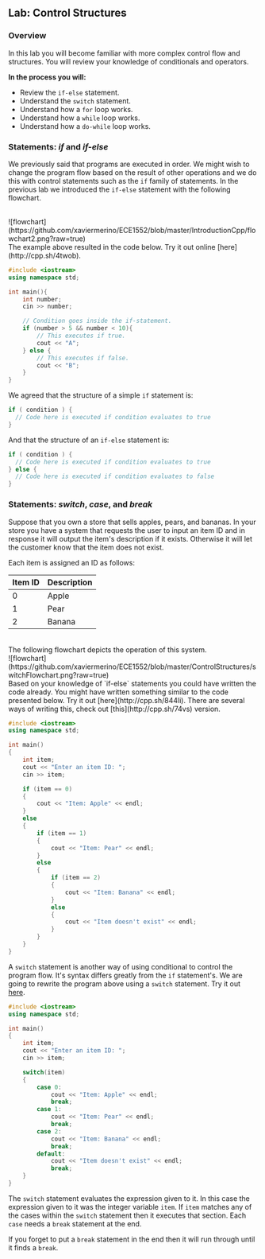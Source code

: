 ## Lab: Control Structures

### Overview
In this lab you will become familiar with more complex control flow and structures. You will review your knowledge of conditionals and operators.

**In the process you will:**
  * Review the `if-else` statement.
  * Understand the `switch` statement.
  * Understand how a `for` loop works.
  * Understand how a `while` loop works.
  * Understand how a `do-while` loop works.

### Statements: *if* and *if-else*
We previously said that programs are executed in order. We might wish to change the program flow based on the result of other operations and we do this with control statements such as the `if` family of statements. In the previous lab we introduced the `if-else` statement with the following flowchart.

<br>
![flowchart](https://github.com/xaviermerino/ECE1552/blob/master/IntroductionCpp/flowchart2.png?raw=true)

<br>
The example above resulted in the code below. Try it out online [here](http://cpp.sh/4twob).

```c++
#include <iostream>
using namespace std;

int main(){
    int number;
    cin >> number;

    // Condition goes inside the if-statement.
    if (number > 5 && number < 10){
        // This executes if true.
        cout << "A";
    } else {
        // This executes if false.
        cout << "B";    
    }
}
```

We agreed that the structure of a simple `if` statement is:

```c++
if ( condition ) {
  // Code here is executed if condition evaluates to true
}
```

And that the structure of an `if-else` statement is:

```c++
if ( condition ) {
  // Code here is executed if condition evaluates to true
} else {
  // Code here is executed if condition evaluates to false
}
```

### Statements: *switch*, *case*, and *break*
Suppose that you own a store that sells apples, pears, and bananas. In your store you have a system that requests the user to input an item ID and in response it will output the item's description if it exists. Otherwise it will let the customer know that the item does not exist.

Each item is assigned an ID as follows:

| Item ID 	| Description 	|
|---------	|-------------	|
| 0       	| Apple       	|
| 1       	| Pear        	|
| 2       	| Banana      	|

<br>
The following flowchart depicts the operation of this system.

<br>
![flowchart](https://github.com/xaviermerino/ECE1552/blob/master/ControlStructures/switchFlowchart.png?raw=true)

<br>
Based on your knowledge of `if-else` statements you could have written the code already. You might have written something similar to the code presented below. Try it out [here](http://cpp.sh/844li). There are several ways of writing this, check out [this](http://cpp.sh/74vs) version.

```c++
#include <iostream>
using namespace std;

int main()
{
    int item;
    cout << "Enter an item ID: ";
    cin >> item;

    if (item == 0)
    {
        cout << "Item: Apple" << endl;   
    }
    else
    {
        if (item == 1)
        {
            cout << "Item: Pear" << endl;
        }
        else
        {
            if (item == 2)
            {
                cout << "Item: Banana" << endl;
            }
            else
            {
                cout << "Item doesn't exist" << endl;    
            }
        }
    }   
}

```

A `switch` statement is another way of using conditional to control the program flow. It's syntax differs greatly from the `if` statement's. We are going to rewrite the program above using a `switch` statement. Try it out [here](http://cpp.sh/5stgk).

```c++
#include <iostream>
using namespace std;

int main()
{
    int item;
    cout << "Enter an item ID: ";
    cin >> item;

    switch(item)
    {
        case 0:
            cout << "Item: Apple" << endl;
            break;
        case 1:
            cout << "Item: Pear" << endl;
            break;
        case 2:
            cout << "Item: Banana" << endl;
            break;
        default:
            cout << "Item doesn't exist" << endl;
            break;
    }
}

```

The `switch` statement evaluates the expression given to it. In this case the expression given to it was the integer variable `item`. If `item` matches any of the cases within the `switch` statement then it executes that section. Each `case` needs a `break` statement at the end.


If you forget to put a `break` statement in the end then it will run through until it finds a `break`.
